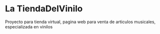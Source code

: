 <h1> La TiendaDelVinilo </h1>

<p> Proyecto para tienda virtual, pagina web para venta de articulos musicales, especializada en vinilos </p>
